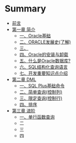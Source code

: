 # Summary

* [前言](README.md)
* [第一章 简介](di-yi-zhang.md)
  * [一、Oracle基础](di-yi-zhang/oracleji-chu.md)
  * [二、ORACLE发展史\(了解\)](di-yi-zhang/er-3001-oracle-fa-zhan-53f228-le-89e329.md)
  * [三、](di-yi-zhang/san.md)
  * [四、Oracle的安装与卸载](di-yi-zhang/si.md)
  * [五、什么是Oracle数据库?](di-yi-zhang/wu.md)
  * [六、SQL结构化查询语言](di-yi-zhang/liu.md)
  * [七、开发重要知识点介绍](di-yi-zhang/qi.md)
* [第二章 DML](di-er-zhang.md)
  * [一、SQL Plus基础命令](di-er-zhang/yi.md)
  * [二、简单查询\(控制列\)](di-er-zhang/er.md)
  * [三、限定查询\(控制行\)](di-er-zhang/san.md)
  * [四、排序](di-er-zhang/si.md)
* [第三章 进阶](di-san-zhang.md)
  * [一、单行函数查询](di-san-zhang/yi.md)
  * 二
  * 三
  * 四

